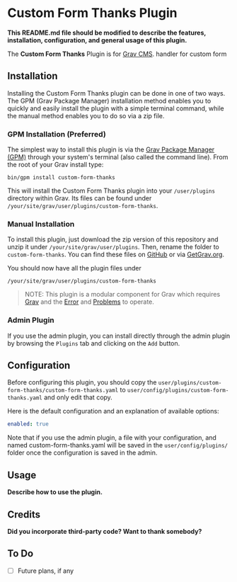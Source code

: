 # Custom Form Thanks Plugin

**This README.md file should be modified to describe the features, installation, configuration, and general usage of this plugin.**

The **Custom Form Thanks** Plugin is for [Grav CMS](http://github.com/getgrav/grav). handler for custom form

## Installation

Installing the Custom Form Thanks plugin can be done in one of two ways. The GPM (Grav Package Manager) installation method enables you to quickly and easily install the plugin with a simple terminal command, while the manual method enables you to do so via a zip file.

### GPM Installation (Preferred)

The simplest way to install this plugin is via the [Grav Package Manager (GPM)](http://learn.getgrav.org/advanced/grav-gpm) through your system's terminal (also called the command line).  From the root of your Grav install type:

    bin/gpm install custom-form-thanks

This will install the Custom Form Thanks plugin into your `/user/plugins` directory within Grav. Its files can be found under `/your/site/grav/user/plugins/custom-form-thanks`.

### Manual Installation

To install this plugin, just download the zip version of this repository and unzip it under `/your/site/grav/user/plugins`. Then, rename the folder to `custom-form-thanks`. You can find these files on [GitHub](https://github.com/shaun-cave/grav-plugin-custom-form-thanks) or via [GetGrav.org](http://getgrav.org/downloads/plugins#extras).

You should now have all the plugin files under

    /your/site/grav/user/plugins/custom-form-thanks
	
> NOTE: This plugin is a modular component for Grav which requires [Grav](http://github.com/getgrav/grav) and the [Error](https://github.com/getgrav/grav-plugin-error) and [Problems](https://github.com/getgrav/grav-plugin-problems) to operate.

### Admin Plugin

If you use the admin plugin, you can install directly through the admin plugin by browsing the `Plugins` tab and clicking on the `Add` button.

## Configuration

Before configuring this plugin, you should copy the `user/plugins/custom-form-thanks/custom-form-thanks.yaml` to `user/config/plugins/custom-form-thanks.yaml` and only edit that copy.

Here is the default configuration and an explanation of available options:

```yaml
enabled: true
```

Note that if you use the admin plugin, a file with your configuration, and named custom-form-thanks.yaml will be saved in the `user/config/plugins/` folder once the configuration is saved in the admin.

## Usage

**Describe how to use the plugin.**

## Credits

**Did you incorporate third-party code? Want to thank somebody?**

## To Do

- [ ] Future plans, if any


